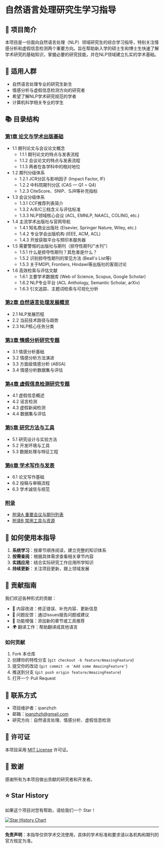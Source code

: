 # 自然语言处理研究生学习指导

## 📖 项目简介

本项目是一份面向自然语言处理（NLP）领域研究生的综合学习指导，特别关注情感分析和虚假信息检测两个重要方向。旨在帮助新入学的硕士生和博士生快速了解学术研究的基础知识，掌握必要的研究技能，并在NLP领域建立扎实的学术基础。

## 🎯 适用人群

- 自然语言处理专业的研究生新生
- 情感分析与虚假信息检测方向的研究者
- 希望了解NLP学术研究规范的学者
- 计算机科学相关专业的学生

## 📚 目录结构

### [第1章 论文与学术出版基础](./chapter1-academic-publishing-basics.md)
- 1.1 期刊论文与会议论文概念
  - 1.1.1 期刊论文的特点与发表流程
  - 1.1.2 会议论文的特点与发表流程
  - 1.1.3 两者在各学科中的相对地位
- 1.2 期刊分级体系
  - 1.2.1 JCR分区与影响因子 (Impact Factor, IF)
  - 1.2.2 中科院期刊分区 (CAS — Q1 ~ Q4)
  - 1.2.3 CiteScore、SNIP、SJR等补充指标
- 1.3 会议分级体系
  - 1.3.1 CCF推荐列表简介
  - 1.3.2 A/B/C三档含义与评估标准
  - 1.3.3 NLP领域核心会议 (ACL, EMNLP, NAACL, COLING, etc.)
- 1.4 主流学术出版社与官网导航
  - 1.4.1 知名商业出版社 (Elsevier, Springer Nature, Wiley, etc.)
  - 1.4.2 专业学会出版机构 (IEEE, ACM, ACL)
  - 1.4.3 开放获取平台与预印本服务器
- 1.5 需要警惕的出版社与期刊（掠夺性期刊/"水刊"）
  - 1.5.1 什么是掠夺性期刊？其危害是什么？
  - 1.5.2 识别掠夺性期刊的常见方法 (Beall's List等)
  - 1.5.3 关于MDPI, Frontiers, Hindawi等出版社的客观讨论
- 1.6 高效检索与评估文献
  - 1.6.1 主要学术数据库 (Web of Science, Scopus, Google Scholar)
  - 1.6.2 NLP专业平台 (ACL Anthology, Semantic Scholar, arXiv)
  - 1.6.3 引文追踪、主题词检索与可视化分析

### [第2章 自然语言处理发展概览](./chapter2-nlp-overview.md)
- 2.1 NLP发展历程
- 2.2 当前技术路径与趋势
- 2.3 NLP核心任务分类

### [第3章 情感分析研究专题](./chapter3-sentiment-analysis.md)
- 3.1 情感分析基础
- 3.2 情感分析方法演进
- 3.3 方面级情感分析 (ABSA)
- 3.4 情感分析数据集与评估

### [第4章 虚假信息检测研究专题](./chapter4-misinformation-detection.md)
- 4.1 虚假信息概述
- 4.2 谣言检测
- 4.3 虚假新闻检测
- 4.4 数据集与评估

### [第5章 研究方法与工具](./chapter5-research-methods-tools.md)
- 5.1 研究设计与实验方法
- 5.2 开发环境与工具
- 5.3 数据处理与特征工程

### [第6章 学术写作与发表](./chapter6-academic-writing-publishing.md)
- 6.1 论文写作基础
- 6.2 投稿与审稿流程
- 6.3 学术诚信与规范

### [附录](./appendix/)
- [附录A 重要会议与期刊列表](./appendix/conferences-journals-list.md)
- [附录B 常用工具与资源](./appendix/tools-resources.md)

## 🚀 如何使用本指导

1. **系统学习**：按章节顺序阅读，建立完整的知识体系
2. **按需查阅**：根据具体需求查看相关章节内容
3. **实践应用**：结合实际研究工作应用所学知识
4. **持续更新**：关注项目更新，跟上领域发展

## 🤝 贡献指南

我们欢迎各种形式的贡献：

- 📝 内容改进：修正错误、补充内容、更新信息
- 🐛 问题反馈：通过Issues报告问题或建议
- 🔧 功能增强：添加新的章节或工具推荐
- 🌍 翻译工作：帮助翻译成其他语言

### 如何贡献

1. Fork 本仓库
2. 创建你的特性分支 (`git checkout -b feature/AmazingFeature`)
3. 提交你的改动 (`git commit -m 'Add some AmazingFeature'`)
4. 推送到分支 (`git push origin feature/AmazingFeature`)
5. 打开一个 Pull Request

## 📧 联系方式

- 项目维护者：ipanzhzh
- 邮箱：ipanzhzh@gmail.com
- 研究方向：自然语言处理、情感分析、虚假信息检测

## 📄 许可证

本项目采用 [MIT License](LICENSE) 许可证。

## 🙏 致谢

感谢所有为本项目做出贡献的研究者和开发者。

## ⭐ Star History

如果这个项目对您有帮助，请给我们一个 Star！

[![Star History Chart](https://api.star-history.com/svg?repos=username/nlp-learning-research-guide&type=Date)](https://star-history.com/#username/nlp-learning-research-guide&Date)

---

**免责声明**：本指导仅供学术交流使用，具体的学术标准和要求请以各机构和期刊的官方规定为准。
